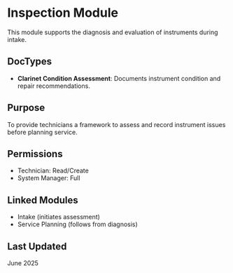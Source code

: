 # Inspection Module

This module supports the diagnosis and evaluation of instruments during intake.

## DocTypes
- **Clarinet Condition Assessment**: Documents instrument condition and repair recommendations.

## Purpose
To provide technicians a framework to assess and record instrument issues before planning service.

## Permissions
- Technician: Read/Create
- System Manager: Full

## Linked Modules
- Intake (initiates assessment)
- Service Planning (follows from diagnosis)

## Last Updated
June 2025